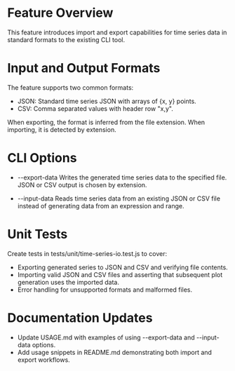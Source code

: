 # Feature Overview
This feature introduces import and export capabilities for time series data in standard formats to the existing CLI tool.

# Input and Output Formats
The feature supports two common formats:

- JSON: Standard time series JSON with arrays of {x, y} points.
- CSV: Comma separated values with header row "x,y".

When exporting, the format is inferred from the file extension. When importing, it is detected by extension.

# CLI Options

- --export-data <file path>
  Writes the generated time series data to the specified file. JSON or CSV output is chosen by extension.

- --input-data <file path>
  Reads time series data from an existing JSON or CSV file instead of generating data from an expression and range.

# Unit Tests

Create tests in tests/unit/time-series-io.test.js to cover:

- Exporting generated series to JSON and CSV and verifying file contents.
- Importing valid JSON and CSV files and asserting that subsequent plot generation uses the imported data.
- Error handling for unsupported formats and malformed files.

# Documentation Updates

- Update USAGE.md with examples of using --export-data and --input-data options.
- Add usage snippets in README.md demonstrating both import and export workflows.
